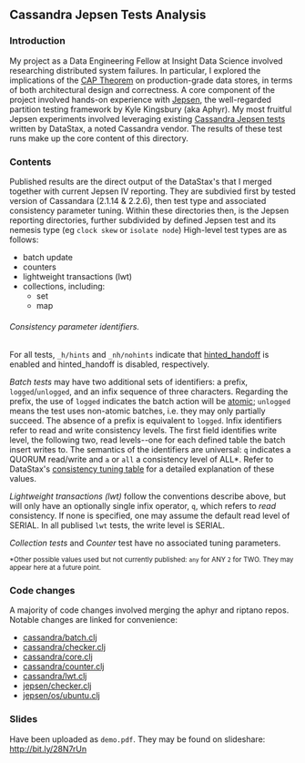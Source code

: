 ## Cassandra Jepsen Tests Analysis

### Introduction

 My project as a Data Engineering Fellow at Insight Data Science involved researching distributed system failures. In particular, I explored the implications of the [CAP Theorem](http://henryr.github.io/cap-faq/) on production-grade data stores, in terms of both architectural design and correctness. A core component of the project involved hands-on experience with [Jepsen](https://github.com/aphyr/jepsen), the well-regarded partition testing framework by Kyle Kingsbury (aka Aphyr). My most fruitful Jepsen experiments involved leveraging existing [Cassandra Jepsen tests](http://www.datastax.com/dev/blog/testing-apache-cassandra-with-jepsen) written by DataStax, a noted Cassandra vendor.
 The results of these test runs make up the core content of this directory.

 ### Contents

Published results are the direct output of the DataStax's that I merged together with current Jepsen IV reporting. They are subdivied first by tested version of Cassandara (2.1.14 & 2.2.6), then test type and associated consistency parameter tuning. Within these directories then, is the Jepsen reporting directories, further subdivided by defined Jepsen test and its nemesis type (eg `clock skew` or `isolate node`) High-level test types are as follows:

- batch update
- counters
- lightweight transactions (lwt)
- collections, including:
  - set
  - map

###### Consistency parameter identifiers.
For all tests,  `_h/hints` and `_nh/nohints` indicate that [hinted_handoff](http://www.datastax.com/dev/blog/modern-hinted-handoff) is enabled and hinted_handoff is disabled, respectively.

*Batch tests* may have two additional sets of identifiers: a prefix, `logged`/`unlogged`, and an infix sequence of three characters. Regarding the prefix, the use of `logged` indicates the batch action will be [atomic](http://www.datastax.com/dev/blog/atomic-batches-in-cassandra-1-2); `unlogged` means the test uses non-atomic batches, i.e. they may only partially succeed. The absence of a prefix is equivalent to `logged`.  Infix identifiers refer to read and write consistency levels. The first field identifies write level, the following two, read levels--one for each defined table the batch insert writes to. The semantics of the identifiers are universal: `q` indicates a QUORUM read/write and `a` or `all` a consistency level of ALL*. Refer to DataStax's [consistency tuning table](http://docs.datastax.com/en/cassandra/2.0/cassandra/dml/dml_config_consistency_c.html) for a detailed explanation of these values.

*Lightweight transactions (lwt)* follow the conventions describe above, but will only have an optionally single infix operator, `q`, which refers to *read* consistency. If none is specified, one may assume the default read level of SERIAL. In all publised `lwt` tests, the write level is SERIAL.

*Collection tests* and *Counter* test have no associated tuning parameters.

<sub>*Other possible values used but not currently published: `any` for ANY `2` for TWO. They may appear here at a future point.</sub>

### Code changes
A majority of code changes involved merging the aphyr and riptano repos. Notable changes are linked for convenience:
- [cassandra/batch.clj](https://github.com/nps/jepsen/blame/master/cassandra/src/cassandra/batch.clj)
- [cassandra/checker.clj](https://github.com/nps/jepsen/blame/master/cassandra/src/cassandra/checker.clj)
- [cassandra/core.clj](https://github.com/nps/jepsen/blame/master/cassandra/src/cassandra/core.clj)
- [cassandra/counter.clj](https://github.com/nps/jepsen/blame/master/cassandra/src/cassandra/counter.clj)
- [cassandra/lwt.clj](https://github.com/nps/jepsen/blame/master/cassandra/src/cassandra/lwt.clj)
- [jepsen/checker.clj](https://github.com/nps/jepsen/blame/master/jepsen/src/jepsen/checker.clj)
- [jepsen/os/ubuntu.clj](https://github.com/nps/jepsen/blame/master/jepsen/src/jepsen/os/ubuntu.clj)


### Slides
Have been uploaded as `demo.pdf`. They may be found on slideshare: http://bit.ly/28N7rUn
